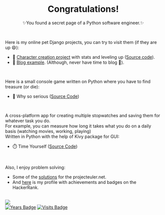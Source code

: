<h1 align='center'>
  Congratulations!
</h1>
<p align='center'>✨You found a secret page of a Python software engineer.✨</p><br>



Here is my online pet Django projects, you can try to visit them (if they are up 😄):
* 🔭 [Character creation project](https://windowhero.herokuapp.com/) with stats and leveling up ([Source code](https://github.com/IharSha/build_a_hero)).
* 💬 [Blog example](https://rutasblog.herokuapp.com/). (Although, never have time to blog 🤔).
<br>

Here is a small console game written on Python where you have to find treasure (or die):
* 👾 Why so serious ([Source Code](https://github.com/IharSha/why_so_serious))
<br>

A cross-platform app for creating multiple stopwatches and saving them for whatever task you do.<br> For example, you can measure how long it takes what you do on a daily basis (watching movies, working, playing)<br>
Written in Python with the help of Kivy package for GUI:
* ⏱️ Time Yourself ([Source Code](https://github.com/IharSha/timeyourself))
<br>

Also, I enjoy problem solving:
* Some of the [solutions](https://github.com/IharSha/my_projecteuler) for the projecteuler.net.
* And [here](https://www.hackerrank.com/Rutik) is my profile with achievements and badges on the HackerRank.
<br>


<a href="https://www.linkedin.com/in/ihar-shabes-278576103/">
    <img src="https://img.shields.io/badge/linkedin-414141.svg?&style=for-the-badge&logo=linkedin" />
</a>
<br

[![Years Badge](https://badges.pufler.dev/years/iharsha)](https://badges.pufler.dev)
[![Visits Badge](https://badges.pufler.dev/visits/iharsha/iharsha)](https://badges.pufler.dev)
